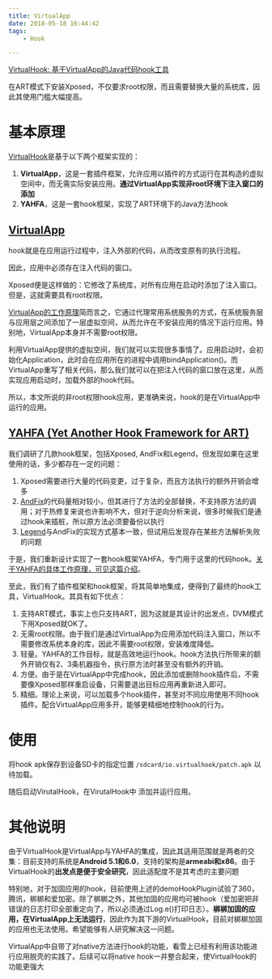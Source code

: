 ```yaml
---
title: VirtualApp
date: 2018-05-18 16:44:42
tags: 
	- Hook

---
```


[VirtualHook: 基于VirtualApp的Java代码hook工具](http://bbs.pediy.com/thread-216786.htm)

在ART模式下安装Xposed，不仅要求root权限，而且需要替换大量的系统库，因此其使用门槛大幅提高。

# 基本原理 #

[VirtualHook](https://github.com/rk700/VirtualHook)是基于以下两个框架实现的：

1. **VirtualApp**，这是一套插件框架，允许应用以插件的方式运行在其构造的虚拟空间中，而无需实际安装应用。**通过VirtualApp实现非root环境下注入窗口的添加**
2. **YAHFA**，这是一套hook框架，实现了ART环境下的Java方法hook

## [VirtualApp](https://github.com/asLody/VirtualApp) ##

hook就是在应用运行过程中，注入外部的代码，从而改变原有的执行流程。

因此，应用中必须存在注入代码的窗口。

Xposed便是这样做的：它修改了系统库，对所有应用在启动时添加了注入窗口。但是，这就需要具有root权限。

[VirtualApp的工作原理](http://rk700.github.io/2017/03/15/virtualapp-basic/)简而言之，它通过代理常用系统服务的方式，在系统服务层与应用层之间添加了一层虚拟空间，从而允许在不安装应用的情况下运行应用。特别地，VirtualApp本身并不需要root权限。

利用VirtualApp提供的虚拟空间，我们就可以实现很多事情了。应用启动时，会初始化Application，此时会在应用所在的进程中调用bindApplication()。而VirtualApp重写了相关代码，那么我们就可以在把注入代码的窗口放在这里，从而实现应用启动时，加载外部的hook代码。

所以，本文所说的非root权限hook应用，更准确来说，hook的是在VirtualApp中运行的应用。

## [YAHFA (Yet Another Hook Framework for ART)](https://github.com/rk700/YAHFA) ##

我们调研了几款hook框架，包括Xposed, AndFix和Legend，但发现如果在这里使用的话，多少都存在一定的问题：

1. Xposed需要进行大量的代码变更，过于复杂，而且方法执行的额外开销会增多
2. [AndFix](https://github.com/alibaba/AndFix)的代码量相对较小，但其进行了方法的全部替换，不支持原方法的调用；对于热修复来说也许影响不大，但对于逆向分析来说，很多时候我们是通过hook来插桩，所以原方法必须要备份以执行
3. [Legend](https://github.com/asLody/legend)与AndFix的实现方式基本一致，但试用后发现存在某些方法解析失败的问题

于是，我们重新设计实现了一套hook框架YAHFA，专门用于这里的代码hook。[关于YAHFA的具体工作原理，可见这篇介绍](http://rk700.github.io/2017/03/30/YAHFA-introduction/)。

至此，我们有了插件框架和hook框架，将其简单地集成，便得到了最终的hook工具，VirtualHook。其具有如下优点：

1. 支持ART模式，事实上也只支持ART，因为这就是其设计的出发点，DVM模式下用Xposed就OK了。
2. 无需root权限。由于我们是通过VirtualApp为应用添加代码注入窗口，所以不需要修改系统本身的库，因此不需要root权限，安装难度降低。
3. 轻量。YAHFA的工作目标，就是高效地运行hook。hook方法执行所带来的额外开销仅有2、3条机器指令，执行原方法时甚至没有额外的开销。
4. 方便。由于是在VirtualApp中完成hook，因此添加或删除hook插件后，不需要像Xposed那样重启设备，只需要退出目标应用再重新进入即可。
5. 精细。理论上来说，可以加载多个hook插件，甚至对不同应用使用不同hook插件。配合VirtualApp应用多开，能够更精细地控制hook的行为。

# 使用 #

将hook apk保存到设备SD卡的指定位置 `/sdcard/io.virtualhook/patch.apk` 以待加载。

随后启动VirutalHook，在VirutalHook中 添加并运行应用。

# 其他说明 #

由于VirtualHook是VirtualApp与YAHFA的集成，因此其适用范围就是两者的交集：目前支持的系统是**Android 5.1和6.0**，支持的架构是**armeabi和x86**。由于VirtualHook的**出发点是便于安全研究**，因此适配度不是其考虑的主要问题

特别地，对于加固应用的hook，目前使用上述的demoHookPlugin试验了360，腾讯，梆梆和爱加密。除了梆梆之外，其他加固的应用均可被hook（爱加密把非错误的日志打印全部重定向了，所以必须通过Log.e()打印日志）。**梆梆加固的应用，在VirtualApp上无法运行**，因此作为其下游的VirtualHook，目前对梆梆加固的应用也无法使用。希望能够有人研究解决这一问题。

VirtualApp中自带了对native方法进行hook的功能，看雪上已经有利用该功能进行应用脱壳的实践了。后续可以将native hook一并整合起来，使VirtualHook的功能更强大
